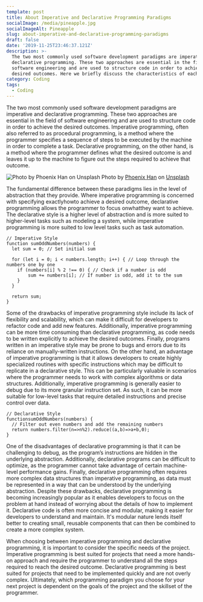 ```yaml
---
template: post
title: About Imperative and Declarative Programming Paradigms
socialImage: /media/pineapple.jpg
socialImageAlt: Pineapple
slug: about-imperative-and-declarative-programming-paradigms
draft: false
date: '2019-11-25T23:46:37.121Z'
description: >-
  The two most commonly used software development paradigms are imperative and
  declarative programming. These two approaches are essential in the field of
  software engineering and are used to structure code in order to achieve the
  desired outcomes. Here we briefly discuss the characteristics of each
category: Coding
tags:
  - Coding
---
```

The two most commonly used software development paradigms are imperative and declarative programming. These two approaches are essential in the field of software engineering and are used to structure code in order to achieve the desired outcomes. Imperative programming, often also referred to as procedural programming, is a method where the programmer specifies a sequence of steps to be executed by the machine in order to complete a task. Declarative programming, on the other hand, is a method where the programmer defines what the desired outcome is and leaves it up to the machine to figure out the steps required to achieve that outcome.

![Photo by Phoenix Han on Unsplash](/media/pineapple.jpg) Photo by [Phoenix Han](https://unsplash.com/@@phienix_han) on [Unsplash](https://unsplash.com)

The fundamental difference between these paradigms lies in the level of abstraction that they provide. Where imperative programming is concerned with specifying exactlyhowto achieve a desired outcome, declarative programming allows the programmer to focus onwhatthey want to achieve. The declarative style is a higher level of abstraction and is more suited to higher-level tasks such as modeling a system, while imperative programming is more suited to low level tasks such as task automation.

```
// Imperative Style
function sumOddNumbers(numbers) {     
  let sum = 0; // Set initial sum

  for (let i = 0; i < numbers.length; i++) { // Loop through the numbers one by one
    if (numbers[i] % 2 !== 0) { // Check if a number is odd
        sum += numbers[i]; // If number is odd, add it to the sum
    }
  }

  return sum;
}
```

Some of the drawbacks of imperative programming style include its lack of flexibility and scalability, which can make it difficult for developers to refactor code and add new features. Additionally, imperative programming can be more time consuming than declarative programming, as code needs to be written explicitly to achieve the desired outcomes. Finally, programs written in an imperative style may be prone to bugs and errors due to its reliance on manually-written instructions. On the other hand, an advantage of imperative programming is that it allows developers to create highly specialized routines with specific instructions which may be difficult to replicate in a declarative style. This can be particularly valuable in scenarios where the programmer needs to work with complex algorithms or data structures. Additionally, imperative programming is generally easier to debug due to its more granular instruction set. As such, it can be more suitable for low-level tasks that require detailed instructions and precise control over data.

```
// Declarative Style
functionsumOddNumbers(numbers) {
  // Filter out even numbers and add the remaining numbers
  return numbers.filter(n=>n%2).reduce((a,b)=>a+b,0);
}
```

One of the disadvantages of declarative programming is that it can be challenging to debug, as the program’s instructions are hidden in the underlying abstraction. Additionally, declarative programs can be difficult to optimize, as the programmer cannot take advantage of certain machine-level performance gains. Finally, declarative programming often requires more complex data structures than imperative programming, as data must be represented in a way that can be understood by the underlying abstraction. Despite these drawbacks, declarative programming is becoming increasingly popular as it enables developers to focus on the problem at hand instead of worrying about the details of how to implement it. Declarative code is often more concise and modular, making it easier for developers to understand and maintain. It's modular nature lends itself better to creating small, reusable components that can then be combined to create a more complex system.



When choosing between imperative programming and declarative programming, it is important to consider the specific needs of the project. Imperative programming is best suited for projects that need a more hands-on approach and require the programmer to understand all the steps required to reach the desired outcome. Declarative programming is best suited for projects that need to be implemented quickly and are not overly complex. Ultimately, which programming paradigm you choose for your next project is dependent on the goals of the project and the skillset of the programmer.
